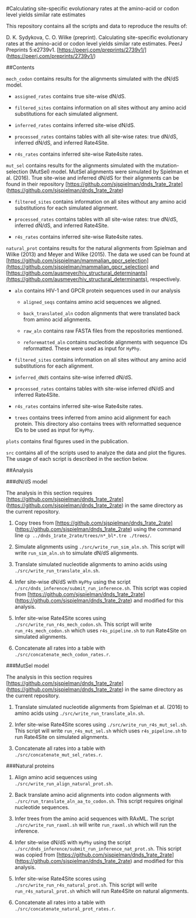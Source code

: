 #Calculating site-specific evolutionary rates at the amino-acid or codon level yields similar rate estimates

This repository contains all the scripts and data to reproduce the results of:

D. K. Sydykova, C. O. Wilke (preprint). Calculating site-specific evolutionary rates at the amino-acid or codon level yields similar rate estimates. PeerJ Preprints 5:e2739v1. [https://peerj.com/preprints/2739v1/] (https://peerj.com/preprints/2739v1/)

##Contents

`mech_codon` contains results for the alignments simulated with the dN/dS model.

* `assigned_rates` contains true site-wise dN/dS.
	
* `filtered_sites` contains information on all sites without any amino acid substitutions for each simulated alignment. 
	
* `inferred_rates` contains inferred site-wise dN/dS.
	
* `processed_rates` contains tables with all site-wise rates: true dN/dS, inferred dN/dS, and inferred Rate4Site.
	
* `r4s_rates` contains inferred site-wise Rate4site rates. 
	 
`mut_sel` contains results for the alignments simulated with the mutation-selection (MutSel) model. MutSel alignments were simulated by Spielman et al. (2016). True site-wise and inferred dN/dS for their alignments can be found in their repository [https://github.com/sjspielman/dnds_1rate_2rate] (https://github.com/sjspielman/dnds_1rate_2rate)

* `filtered_sites` contains information on all sites without any amino acid substitutions for each simulated alignment. 
	
* `processed_rates` contains tables with all site-wise rates: true dN/dS, inferred dN/dS, and inferred Rate4Site.
	
* `r4s_rates` contains inferred site-wise Rate4site rates. 
	
`natural_prot` contains results for the natural alignments from Spielman and Wilke (2013) and Meyer and Wilke (2015). The data we used can be found at [https://github.com/sjspielman/mammalian_gpcr_selection](https://github.com/sjspielman/mammalian_gpcr_selection) and [https://github.com/ausmeyer/hiv_structural_determinants](https://github.com/ausmeyer/hiv_structural_determinants), respectively. 

* `aln` contains HIV-1 and GPCR protein sequences used in our analysis

	+ `aligned_seqs` contains amino acid sequences we aligned.
	
	+ `back_translated_aln` codon alignments that were translated back from amino acid alignments.
	
	+ `raw_aln` contains raw FASTA files from the repositories mentioned.
	
	+ `reforematted_aln` contains nucleotide alignments with sequence IDs reformatted. These were used as input for `HyPhy`. 
	
* `filtered_sites` contains information on all sites without any amino acid substitutions for each alignment. 

* `inferred_dNdS` contains site-wise inferred dN/dS.

* `processed_rates` contains tables with site-wise inferred dN/dS and inferred Rate4Site. 

* `r4s_rates` contains inferred site-wise Rate4site rates. 

* `trees` contains trees inferred from amino acid alignment for each protein. This directory also contains trees with reformatted sequence IDs to be used as input for `HyPhy`.
	
`plots` contains final figures used in the publication.

`src` contains all of the scripts used to analyze the data and plot the figures. The usage of each script is described in the section below. 

##Analysis

###dN/dS model

The analysis in this section requires [https://github.com/sjspielman/dnds_1rate_2rate] (https://github.com/sjspielman/dnds_1rate_2rate) in the same directory as the current repository.

1. Copy trees from [https://github.com/sjspielman/dnds_1rate_2rate] (https://github.com/sjspielman/dnds_1rate_2rate) using the command line `cp ../dnds_1rate_2rate/trees/n*_bl*.tre ./trees/`.

2. Simulate alignments using `./src/write_run_sim_aln.sh`. This script will write `run_sim_aln.sh` to simulate dN/dS alignments. 

3. Translate simulated nucleotide alignments to amino acids using `./src/write_run_translate_aln.sh`.

4. Infer site-wise dN/dS with `HyPhy` using the script `./src/dnds_inference/submit_run_inference.sh`. This script was copied from [https://github.com/sjspielman/dnds_1rate_2rate] (https://github.com/sjspielman/dnds_1rate_2rate) and modified for this analysis.

5. Infer site-wise Rate4Site scores using `./src/write_run_r4s_mech_codon.sh`. This script will write `run_r4s_mech_codon.sh` which uses `r4s_pipeline.sh` to run Rate4Site on simulated alignments. 

6. Concatenate all rates into a table with `./src/concatenate_mech_codon_rates.r`. 

###MutSel model

The analysis in this section requires [https://github.com/sjspielman/dnds_1rate_2rate] (https://github.com/sjspielman/dnds_1rate_2rate) in the same directory as the current repository.

1. Translate simulated nucleotide alignments from Spielman et al. (2016) to amino acids using `./src/write_run_translate_aln.sh`.

2. Infer site-wise Rate4Site scores using `./src/write_run_r4s_mut_sel.sh`. This script will write `run_r4s_mut_sel.sh` which uses `r4s_pipeline.sh` to run Rate4Site on simulated alignments. 

3. Concatenate all rates into a table with `./src/concatenate_mut_sel_rates.r`. 

###Natural proteins

1. Align amino acid sequences using `./src/write_run_align_natural_prot.sh`.

2. Back translate amino acid alignments into codon alignments with `./src/run_translate_aln_aa_to_codon.sh`. This script requires original nucleotide sequences.

3. Infer trees from the amino acid sequences with RAxML. The script `./src/write_run_raxml.sh` will write `run_raxml.sh` which will run the inference. 

4. Infer site-wise dN/dS with `HyPhy` using the script `./src/dnds_inference/submit_run_inference_nat_prot.sh`. This script was copied from [https://github.com/sjspielman/dnds_1rate_2rate] (https://github.com/sjspielman/dnds_1rate_2rate) and modified for this analysis.

5. Infer site-wise Rate4Site scores using `./src/write_run_r4s_natural_prot.sh`. This script will write `run_r4s_natural_prot.sh` which will run Rate4Site on natural alignments. 

6. Concatenate all rates into a table with `./src/concatenate_natural_prot_rates.r`. 
